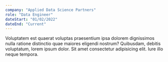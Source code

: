 ```yaml
---
company: "Applied Data Science Partners"
role: "Data Engineer"
dateStart: "01/02/2022"
dateEnd: "Current"
---
```


Voluptatem est quaerat voluptas praesentium ipsa dolorem dignissimos nulla ratione distinctio quae maiores eligendi nostrum? Quibusdam, debitis voluptatum, lorem ipsum dolor. Sit amet consectetur adipisicing elit. Iure illo neque tempora.